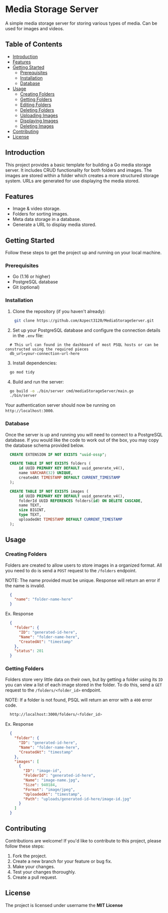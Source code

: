 # Media Storage Server

A simple media storage server for storing various types of media. Can be used for images and videos.

## Table of Contents

-   [Introduction](#introduction)
-   [Features](#features)
-   [Getting Started](#getting-started)
    -   [Prerequisites](#prerequisites)
    -   [Installation](#installation)
    -   [Database](#database)
-   [Usage](#usage)
    -   [Creating Folders](creating-folders)
    -   [Getting Folders](getting-folders)
    -   [Editing Folders]()
    -   [Deleting Folders]()
    -   [Uploading Images]()
    -   [Displaying Images]()
    -   [Deleting Images]()
-   [Contributing](#contributing)
-   [License](#license)

## Introduction

This project provides a basic template for building a Go media storage server. It includes CRUD functionality for both folders and images. The images are stored within a folder which creates a more structured storage system. URLs are generated for use displaying the media stored.

## Features

- Image & video storage.
- Folders for sorting images.
- Meta data storage in a database.
- Generate a URL to display media stored.

## Getting Started

Follow these steps to get the project up and running on your local machine.

### Prerequisites

-   Go (1.16 or higher)
-   PostgreSQL database
-   Git (optional)

### Installation

1. Clone the repository (if you haven't already):

```bash
    git clone https://github.com/Azpect3120/MediaStorageServer.git
```

2. Set up your PostgreSQL database and configure the connection details in the `.env` file:

```.env
  # This url can found in the dashboard of most PSQL hosts or can be constructed using the required pieces
  db_url=your-connection-url-here
```

3. Install dependencies:

```bash
  go mod tidy
```

4. Build and run the server:

```bash
  go build -o ./bin/server cmd/mediaStorageServer/main.go
  ./bin/server
```

Your authentication server should now be running on `http://localhost:3000`.

### Database

Once the server is up and running you will need to connect to a PostgreSQL database. If you would like the code to work out of the box, you may copy the database schema provided below.

```sql
  CREATE EXTENSION IF NOT EXISTS "uuid-ossp";

  CREATE TABLE IF NOT EXISTS folders (
      id UUID PRIMARY KEY DEFAULT uuid_generate_v4(),
      name VARCHAR(32) UNIQUE,
      createdAt TIMESTAMP DEFAULT CURRENT_TIMESTAMP
  );

  CREATE TABLE IF NOT EXISTS images (
      id UUID PRIMARY KEY DEFAULT uuid_generate_v4(),
      folderId UUID REFERENCES folders(id) ON DELETE CASCADE,
      name TEXT,
      size BIGINT,
      type TEXT,
      uploadedAt TIMESTAMP DEFAULT CURRENT_TIMESTAMP
  );
```

## Usage

### <a id="creating-folders"></a>Creating Folders

Folders are created to allow users to store images in a organized format. All you need to do is send a `POST` request to the `/folders` endpoint.

NOTE: The name provided must be unique. Response will return an error if the name is invalid.

```json
  {
    "name": "folder-name-here"
  }
```

Ex. Response

```json
  {
    "folder": {
      "ID": "generated-id-here",
      "Name": "folder-name-here",
      "CreatedAt": "timestamp"
    },
    "status": 201
  }
```


### <a id="getting-folders"></a>Getting Folders

Folders store very little data on their own, but by getting a folder using its `ID` you can view a list of each image stored in the folder. To do this, send a `GET` request to the `/folders/<folder_id>` endpoint. 

NOTE: If a folder is not found, PSQL will return an error with a `400` error code.


```bash
  http://localhost:3000/folders/<folder_id>
```

Ex. Response

```json
  {
    "folder": {
      "ID": "generated-id-here",
      "Name": "folder-name-here",
      "CreatedAt": "timestamp"
    },
    "images": [
      {
        "ID": "image-id",
        "FolderId": "generated-id-here",
        "Name": "image-name.jpg",
        "Size": 940184,
        "Format": "image/jpeg",
        "UploadedAt": "timestamp",
        "Path": "uploads/generated-id-here/image-id.jpg"
      }
    ]
  }
```






## Contributing

Contributions are welcome! If you'd like to contribute to this project, please follow these steps:

1. Fork the project.
2. Create a new branch for your feature or bug fix.
3. Make your changes.
4. Test your changes thoroughly.
5. Create a pull request.

## License

The project is licensed under username the **MIT License**
